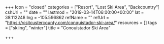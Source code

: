+++
Icon = "closed"
categories = ["Resort", "Lost Ski Area", "Backcountry"]
cshUrl = ""
date = ""
lastmod = "2019-03-14T06:00:00+00:00"
lat = 38.112248
lng = -105.596862
refName = ""
refUrl = "https://visitcustercounty.com/conquistador-ski-area/"
resources = []
tags = ["skiing", "winter"]
title = "Conouistador Ski Area"

+++
